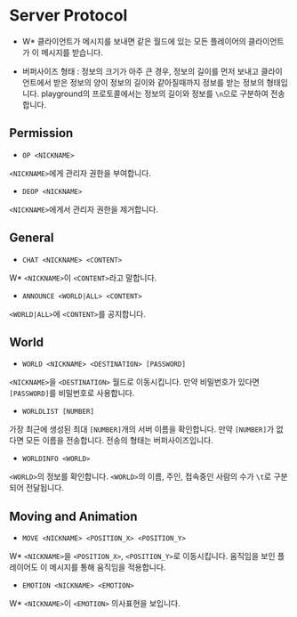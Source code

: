 # Server Protocol

* W* 클라이언트가 메시지를 보내면 같은 월드에 있는 모든 플레이어의 클라이언트가 이 메시지를 받습니다.

* 버퍼사이즈 형태 : 정보의 크기가 아주 큰 경우, 정보의 길이를 먼저 보내고
  클라이언트에서 받은 정보의 양이 정보의 길이와 같아질때까지 정보를 받는 정보의 형태입니다.
  playground의 프로토콜에서는 정보의 길이와 정보를 `\n`으로 구분하여 전송합니다.

## Permission

* `OP <NICKNAME>`

`<NICKNAME>`에게 관리자 권한을 부여합니다.

* `DEOP <NICKNAME>`

`<NICKNAME>`에게서 관리자 권한을 제거합니다.

## General

* `CHAT <NICKNAME> <CONTENT>`

W*
`<NICKNAME>`이 `<CONTENT>`라고 말합니다.

* `ANNOUNCE <WORLD|ALL> <CONTENT>`

`<WORLD|ALL>`에 `<CONTENT>`를 공지합니다.

## World

* `WORLD <NICKNAME> <DESTINATION> [PASSWORD]`

`<NICKNAME>`을 `<DESTINATION>` 월드로 이동시킵니다.
만약 비밀번호가 있다면 `[PASSWORD]`를 비밀번호로 사용합니다.

* `WORLDLIST [NUMBER]`

가장 최근에 생성된 최대 `[NUMBER]`개의 서버 이름을 확인합니다.
만약 `[NUMBER]`가 없다면 모든 이름을 전송합니다.
전송의 형태는 버퍼사이즈입니다.

* `WORLDINFO <WORLD>`

`<WORLD>`의 정보를 확인합니다.
`<WORLD>`의 이름, 주인, 접속중인 사람의 수가 `\t`로 구분되어 전달됩니다.

## Moving and Animation

* `MOVE <NICKNAME> <POSITION_X> <POSITION_Y>`

W*
`<NICKNAME>`을 `<POSITION_X>`, `<POSITION_Y>`로 이동시킵니다.
움직임을 보인 플레이어도 이 메시지를 통해 움직임을 적용합니다.

* `EMOTION <NICKNAME> <EMOTION>`

W*
`<NICKNAME>`이 `<EMOTION>` 의사표현을 보입니다.